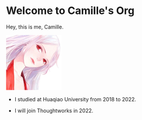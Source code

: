 # Welcome to Camille's Org
Hey, this is me, Camille.

<img src="../1.jpg" alt="avatar" width="30%" height="30%"/>

- I studied at Huaqiao University from 2018 to 2022.

- I will join Thoughtworks in 2022.
